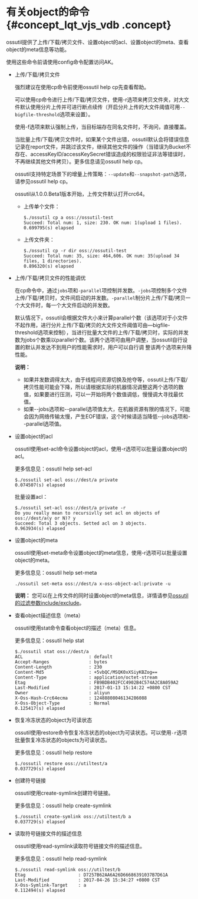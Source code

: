# 有关object的命令 {#concept_lqt_vjs_vdb .concept}

ossutil提供了上传/下载/拷贝文件、设置object的acl、设置object的meta、查看object的meta信息等功能。

使用这些命令前请使用config命令配置访问AK。

-   上传/下载/拷贝文件

    强烈建议在使用cp命令前使用ossutil help cp先查看帮助。

    可以使用cp命令进行上传/下载/拷贝文件，使用-r选项来拷贝文件夹，对大文件默认使用分片上传并可进行断点续传（开启分片上传的大文件阈值可用`--bigfile-threshold`选项来设置）。

    使用-f选项来默认强制上传，当目标端存在同名文件时，不询问，直接覆盖。

    当批量上传/下载/拷贝文件时，如果某个文件出错，ossutil默认会将错误信息记录在report文件，并跳过该文件，继续其他文件的操作（当错误为Bucket不存在、accessKeyID/accessKeySecret错误造成的权限验证非法等错误时，不再继续其他文件拷贝）。更多信息请见ossutil help cp。

    ossutil支持特定场景下的增量上传策略：`--update`和`--snapshot-path`选项，请参见ossutil help cp。

    ossutil从1.0.0.Beta1版本开始，上传文件默认打开crc64。

    -   上传单个文件：

        ```
        $./ossutil cp a oss://ossutil-test
        Succeed: Total num: 1, size: 230. OK num: 1(upload 1 files).
        0.699795(s) elapsed
        ```

    -   上传文件夹：

        ```
        $./ossutil cp -r dir oss://ossutil-test
        Succeed: Total num: 35, size: 464,606. OK num: 35(upload 34 files, 1 directories).
        0.896320(s) elapsed
        ```

-   上传/下载/拷贝文件的性能调优

    在cp命令中，通过`jobs`项和`-parallel`项控制并发数。`-jobs`项控制多个文件上传/下载/拷贝时，文件间启动的并发数。`-parallel`制分片上传/下载/拷贝一个大文件时，每一个大文件启动的并发数。

    默认情况下，ossutil会根据文件大小来计算parallel个数（该选项对于小文件不起作用，进行分片上传/下载/拷贝的大文件文件阈值可由—bigfile-threshold选项来控制），当进行批量大文件的上传/下载/拷贝时，实际的并发数为jobs个数乘以parallel个数。该两个选项可由用户调整，当ossutil自行设置的默认并发达不到用户的性能需求时，用户可以自行调 整该两个选项来升降性能。

    **说明：** 

    -   如果并发数调得太大，由于线程间资源切换及抢夺等，ossutil上传/下载/拷贝性能可能会下降，所以请根据实际的机器情况调整这两个选项的数值，如果要进行压测，可以一开始将两个数值调低，慢慢调大寻找最优值。
    -   如果--jobs选项和--parallel选项值太大，在机器资源有限的情况下，可能会因为网络传输太慢，产生EOF错误，这个时候请适当降低--jobs选项和--parallel选项值。
-   设置object的acl

    ossutil使用set-acl命令设置object的acl，使用-r选项可以批量设置object的acl。

    更多信息见：ossutil help set-acl

    ```
    $./ossutil set-acl oss://dest/a private
    0.074507(s) elapsed
    ```

    批量设置acl：

    ```
    $./ossutil set-acl oss://dest/a private -r
    Do you really mean to recursivlly set acl on objects of oss://dest/a(y or N)? y
    Succeed: Total 3 objects. Setted acl on 3 objects.
    0.963934(s) elapsed
    ```

-   设置object的meta

    ossutil使用set-meta命令设置object的meta信息，使用-r选项可以批量设置object的meta。

    更多信息见：ossutil help set-meta

    ```
    ./ossutil set-meta oss://dest/a x-oss-object-acl:private -u
    ```

    **说明：** 您可以在上传文件的同时设置object的meta信息，详情请参见[ossutil的过滤参数include/exclude](https://yq.aliyun.com/articles/600175)。

-   查看object描述信息（meta）

    ossutil使用stat命令查看object的描述（meta）信息。

    更多信息见：ossutil help stat

    ```
    $./ossutil stat oss://dest/a 
    ACL                         : default
    Accept-Ranges               : bytes
    Content-Length              : 230
    Content-Md5                 : +5vbQC/MSQK0xXSiyKBZog==
    Content-Type                : application/octet-stream
    Etag                        : FB9BDB402FCC4902B4C574A2C8A059A2
    Last-Modified               : 2017-01-13 15:14:22 +0800 CST
    Owner                       : aliyun
    X-Oss-Hash-Crc64ecma        : 12488808046134286088
    X-Oss-Object-Type           : Normal
    0.125417(s) elapsed
    ```

-   恢复冷冻状态的object为可读状态

    ossutil使用restore命令恢复冷冻状态的object为可读状态。可以使用`-r`选项批量恢复冷冻状态的objects为可读状态。

    更多信息见：ossutil help restore

    ```
    $./ossutil restore oss://utiltest/a
    0.037729(s) elapsed
    ```

-   创建符号链接

    ossutil使用create-symlink创建符号链接。

    更多信息见：ossutil help create-symlink

    ```
    $./ossutil create-symlink oss://utiltest/b a
    0.037729(s) elapsed
    ```

-   读取符号链接文件的描述信息

    ossutil使用read-symlink读取符号链接文件的描述信息。

    更多信息见：ossutil help read-symlink

    ```
    $./ossutil read-symlink oss://utiltest/b
    Etag                    : D7257B62AA6A26D66686391037B7D61A
    Last-Modified           : 2017-04-26 15:34:27 +0800 CST
    X-Oss-Symlink-Target    : a
    0.112494(s) elapsed
    ```


